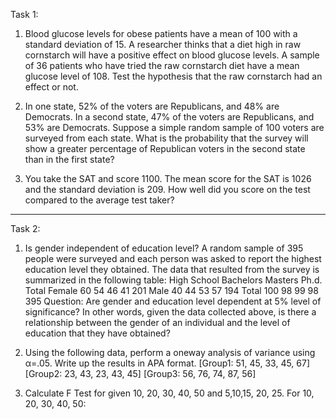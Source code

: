 
Task 1:

1. Blood glucose levels for obese patients have a mean of 100 with a standard deviation of 15. A
researcher thinks that a diet high in raw cornstarch will have a positive effect on blood glucose
levels. A sample of 36 patients who have tried the raw cornstarch diet have a mean glucose
level of 108. Test the hypothesis that the raw cornstarch had an effect or not.


2. In one state, 52% of the voters are Republicans, and 48% are Democrats. In a second state,
47% of the voters are Republicans, and 53% are Democrats. Suppose a simple random sample
of 100 voters are surveyed from each state.
What is the probability that the survey will show a greater percentage of Republican voters in
the second state than in the first state?

3. You take the SAT and score 1100. The mean score for the SAT is 1026 and the standard
deviation is 209. How well did you score on the test compared to the average test taker?

-----------------------------------------------------------------------------------------------
Task 2:

1. Is gender independent of education level? A random sample of 395 people were surveyed
and each person was asked to report the highest education level they obtained. The data that
resulted from the survey is summarized in the following table:
High School Bachelors Masters Ph.d. Total
Female 60 54 46 41 201
Male 40 44 53 57 194
Total 100 98 99 98 395
Question: Are gender and education level dependent at 5% level of significance? In other
words, given the data collected above, is there a relationship between the gender of an
individual and the level of education that they have obtained?

2. Using the following data, perform a oneway analysis of variance using α=.05. Write up the
results in APA format.
[Group1: 51, 45, 33, 45, 67]
[Group2: 23, 43, 23, 43, 45]
[Group3: 56, 76, 74, 87, 56]


3. Calculate F Test for given 10, 20, 30, 40, 50 and 5,10,15, 20, 25.
For 10, 20, 30, 40, 50:

